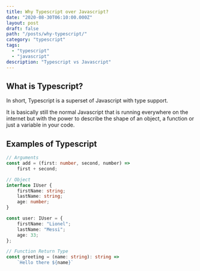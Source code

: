 ```yaml
---
title: Why Typescript over Javascript?
date: "2020-08-30T06:10:00.000Z"
layout: post
draft: false
path: "/posts/why-typescript/"
category: "typescript"
tags:
  - "typescript"
  - "javascript"
description: "Typescript vs Javascript"
---
```


## What is Typescript?
In short, Typescript is a superset of Javascript with type support. 

It is basically still the normal Javascript that is running everywhere on the internet but with the power to describe the shape of an object, a function or just a variable in your code.

## Examples of Typescript

```typescript
// Arguments
const add = (first: number, second, number) => 
    first + second;
```

```typescript
// Object
interface IUser {
    firstName: string;
    lastName: string;
    age: number;
}

const user: IUser = {
    firstName: "Lionel";
    lastName: "Messi";
    age: 33;
};
```

```typescript
// Function Return Type
const greeting = (name: string): string => 
    `Hello there ${name}`
```